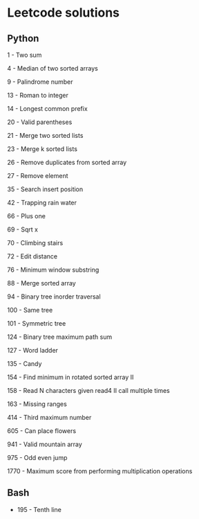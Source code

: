 # Leetcode solutions

## Python

1 - Two sum

4 - Median of two sorted arrays

9 - Palindrome number

13 - Roman to integer

14 - Longest common prefix

20 - Valid parentheses

21 - Merge two sorted lists

23 - Merge k sorted lists

26 - Remove duplicates from sorted array

27 - Remove element

35 - Search insert position

42 - Trapping rain water

66 - Plus one

69 - Sqrt x

70 - Climbing stairs

72 - Edit distance

76 - Minimum window substring

88 - Merge sorted array

94 - Binary tree inorder traversal

100 - Same tree

101 - Symmetric tree

124 - Binary tree maximum path sum

127 - Word ladder

135 - Candy

154 - Find minimum in rotated sorted array II

158 - Read N characters given read4 II call multiple times

163 - Missing ranges

414 - Third maximum number

605 - Can place flowers

941 - Valid mountain array

975 - Odd even jump

1770 - Maximum score from performing multiplication operations

## Bash

- 195 - Tenth line
